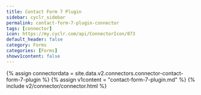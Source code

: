 ```yaml
---
title: Contact Form 7 Plugin
sidebar: cyclr_sidebar
permalink: contact-form-7-plugin-connector
tags: [connector]
icon: https://my.cyclr.com/api/ConnectorIcon/873
default_header: false
category: Forms
categories: [Forms]
showv1content: false
---
```

{% assign connectordata = site.data.v2.connectors.connector-contact-form-7-plugin %}
{% assign v1content = "contact-form-7-plugin.md" %}
{% include v2/connector/connector.html %}	